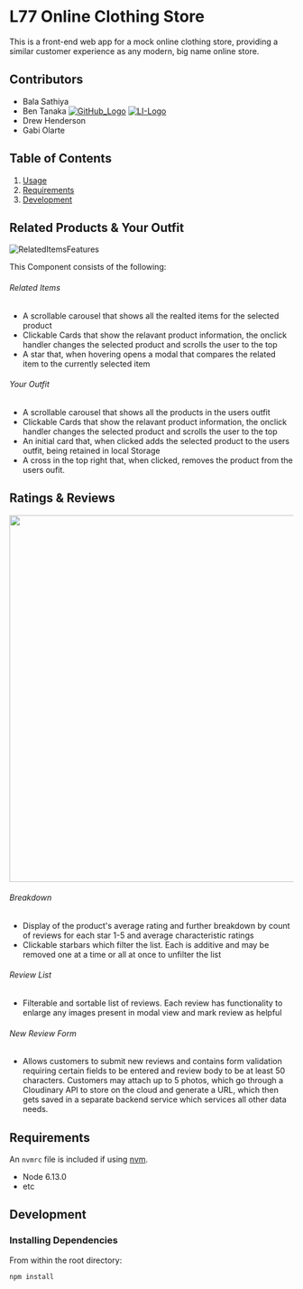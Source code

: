 # L77 Online Clothing Store
This is a front-end web app for a mock online clothing store, providing a similar customer experience as any modern, big name online store. 

## Contributors
  * Bala Sathiya
  * Ben Tanaka [![GitHub_Logo](https://user-images.githubusercontent.com/37204126/204853859-fffecb7a-8974-44dc-af7d-d962e67e5cd5.png)](https://github.com/BTanaka11) [![LI-Logo](https://user-images.githubusercontent.com/37204126/204705205-b075ad02-7f84-4100-a2bc-6b21009af8a2.png)](https://linkedin.com/in/bentanaka)
  * Drew Henderson
  * Gabi Olarte

## Table of Contents

1. [Usage](#Usage)
1. [Requirements](#requirements)
1. [Development](#development)

## Related Products & Your Outfit
  ![RelatedItemsFeatures](https://user-images.githubusercontent.com/5504860/198851825-45b8c683-dd7c-4dc6-b3fb-947ea1d1bed9.gif)
  
  This Component consists of the following:
###### Related Items
- A scrollable carousel that shows all the realted items for the selected product
- Clickable Cards that show the relavant product information, the onclick handler changes the selected product and scrolls the user to the top
- A star that, when hovering opens a modal that compares the related item to the currently selected item
###### Your Outfit
- A scrollable carousel that shows all the products in the users outfit
- Clickable Cards that show the relavant product information, the onclick handler changes the selected product and scrolls the user to the top
- An initial card that, when clicked adds the selected product to the users outfit, being retained in local Storage
- A cross in the top right that, when clicked, removes the product from the users oufit.
 
## Ratings & Reviews
<img src="https://user-images.githubusercontent.com/37204126/204711146-2df11b8f-b82b-4717-9916-57844d55dea8.gif" width="650"/>

###### Breakdown
- Display of the product's average rating and further breakdown by count of reviews for each star 1-5 and average characteristic ratings
- Clickable starbars which filter the list. Each is additive and may be removed one at a time or all at once to unfilter the list
###### Review List
- Filterable and sortable list of reviews. Each review has functionality to enlarge any images present in modal view and mark review as helpful
###### New Review Form
- Allows customers to submit new reviews and contains form validation requiring certain fields to be entered and review body to be at least 50 characters. Customers may attach up to 5 photos, which go through a Cloudinary API to store on the cloud and generate a URL, which then gets saved in a separate backend service which services all other data needs.

## Requirements

An `nvmrc` file is included if using [nvm](https://github.com/creationix/nvm).

- Node 6.13.0
- etc

## Development

### Installing Dependencies

From within the root directory:

```sh
npm install
```

